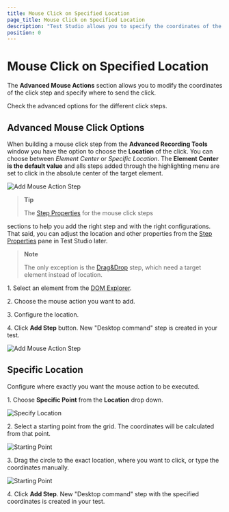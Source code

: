 ```yaml
---
title: Mouse Click on Specified Location
page_title: Mouse Click on Specified Location
description: "Test Studio allows you to specify the coordinates of the mouse click correalted to the target element. Add mouse click actions into the test to handle any type of automation test scenarios as if a real user would handle these. "
position: 0
---
```

# Mouse Click on Specified Location

The __Advanced Mouse Actions__ section allows you to modify the coordinates of the click step and specify where to send the click. 

Check the advanced options for the different click steps. 

## Advanced Mouse Click Options

When building a mouse click step from the __Advanced Recording Tools__ window you have the option to choose the **Location** of the click. You can choose between _Element Center_ or _Specific Location_. The __Element Center is the default value__ and alls steps added through the highlighting menu are set to click in the absolute center of the target element.

![Add Mouse Action Step][1]

> __Tip__
>
> The <a href="/features/test-maintenance/test-step-properties" target="_blank">Step Properties</a> for the mouse click steps 

 sections to help you add the right step and with the right configurations. That said, you can adjust the location and other properties from the <a href="/features/test-maintenance/test-step-properties" target="_blank">Step Properties</a> pane in Test Studio later. 

> **Note**
>
> The only exception is the <a href="/features/recorder/advanced-recording-tools/element-steps/actions/drag-and-drop" target="_blank">Drag&Drop</a> step, which need a target element instead of location. 

1.&nbsp;Select an element from the <a href="/features/recorder/advanced-recording-tools/dom-explorer" target="_blank">DOM Explorer</a>.

2.&nbsp;Choose the mouse action you want to add.

3.&nbsp;Configure the location.

4.&nbsp;Click **Add Step** button. New "Desktop command" step is created in your test.

![Add Mouse Action Step][1]

## Specific Location

Configure where exactly you want the mouse action to be executed.

1.&nbsp;Choose **Specific Point** from the **Location** drop down.

![Specify Location][2]

2.&nbsp;Select a starting point from the grid. The coordinates will be calculated from that point.

![Starting Point][3]

3.&nbsp;Drag the circle to the exact location, where you want to click, or type the coordinates manually.

![Starting Point][4]

4.&nbsp;Click **Add Step**. New "Desktop command" step with the specified coordinates is created in your test.

[1]: /img/features/recorder/advanced-recording-tools/element-steps/actions/mouse-actions/fig1.png
[2]: /img/features/recorder/advanced-recording-tools/element-steps/actions/mouse-actions/fig2.png
[3]: /img/features/recorder/advanced-recording-tools/element-steps/actions/mouse-actions/fig3.png
[4]: /img/features/recorder/advanced-recording-tools/element-steps/actions/mouse-actions/fig4.png
